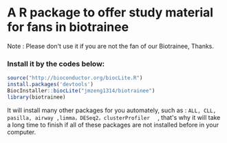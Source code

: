 # A R package to offer study material for fans in biotrainee 

Note : Please don't use it if you are not the fan of our Biotrainee, Thanks.

### Install it  by the codes below:

```R
source("http://bioconductor.org/biocLite.R") 
install.packages('devtools')
BiocInstaller::biocLite("jmzeng1314/biotrainee")
library(biotrainee)
```

It will install many other packages for you automately, such as : `ALL, CLL, pasilla, airway ,limma，DESeq2，clusterProfiler  ` , that's why it will take a long time to finish if all of these packages are not installed before in your computer. 

